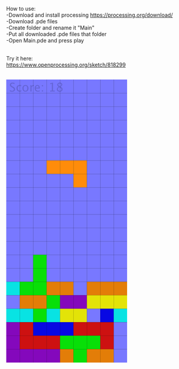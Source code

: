 How to use: <br>
-Download and install processing https://processing.org/download/ <br>
-Download .pde files <br>
-Create folder and rename it "Main" <br>
-Put all downloaded .pde files that folder <br>
-Open Main.pde and press play <br> <br>

Try it here:<br/>
https://www.openprocessing.org/sketch/818299 <br/><br/>

![](https://github.com/MikkoKur/ProcessingSketches/blob/master/OOPTetris/Pic.png)
